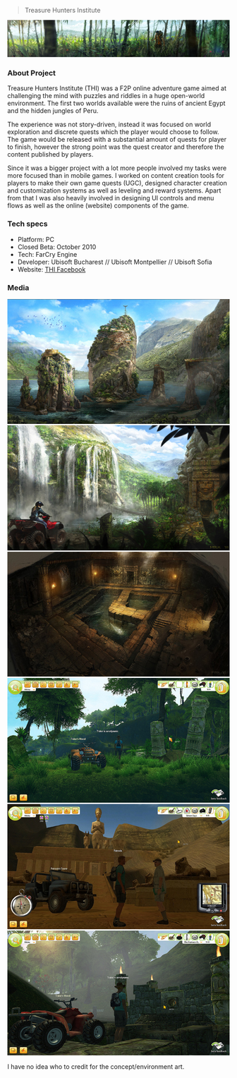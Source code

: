 > Treasure Hunters Institute

![header](img/gms-thi-header.jpg)

### About Project

Treasure Hunters Institute (THI) was a F2P online adventure game aimed at challenging the mind with puzzles and riddles in a huge open-world environment. The first two worlds available were the ruins of ancient Egypt and the hidden jungles of Peru.

The experience was not story-driven, instead it was focused on world exploration and discrete quests which the player would choose to follow. The game would be released with a substantial amount of quests for player to finish, however the strong point was the quest creator and therefore the content published by players.

Since it was a bigger project with a lot more people involved my tasks were more focused than in mobile games. I worked on content creation tools for players to make their own game quests (UGC), designed character creation and customization systems as well as leveling and reward systems. Apart from that I was also heavily involved in designing UI controls and menu flows as well as the online (website) components of the game.

### Tech specs
* Platform: PC
* Closed Beta: October 2010
* Tech: FarCry Engine
* Developer: Ubisoft Bucharest // Ubisoft Montpellier // Ubisoft Sofia
* Website: [THI Facebook](https://www.facebook.com/TreasureHunterInstitute)

### Media
![01](img/gms-thi-screens01.jpg)
![02](img/gms-thi-screens02.jpg)
![03](img/gms-thi-screens03.jpg)
![04](img/gms-thi-screens04.jpg)
![05](img/gms-thi-screens05.jpg)
![06](img/gms-thi-screens06.jpg)

I have no idea who to credit for the concept/environment art.